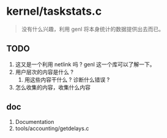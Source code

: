 # kernel/taskstats.c
> 没有什么兴趣，利用 genl 将本身统计的数据提供出去而已。

## TODO
1. 这又是一个利用 netlink 吗 ?  genl 这一个库可以了解一下。
2. 用户层次的内容是什么 ?
    1. 用这些内容干什么 ? 诊断什么错误 ?
3. 怎么收集的内容，收集什么内容

## doc
1. Documentation
2. tools/accounting/getdelays.c
